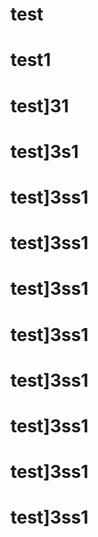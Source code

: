 # test
# test1
# test]31
# test]3s1
# test]3ss1
# test]3ss1
# test]3ss1
# test]3ss1
# test]3ss1
# test]3ss1
# test]3ss1
# test]3ss1

